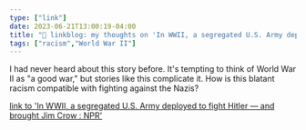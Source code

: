 ```yaml
---
type: ["link"]
date: 2023-06-21T13:00:19-04:00
title: "🔗 linkblog: my thoughts on 'In WWII, a segregated U.S. Army deployed to fight Hitler — and brought Jim Crow : NPR'"
tags: ["racism","World War II"]
---
```

I had never heard about this story before. It's tempting to think of World War II as "a good war," but stories like this complicate it. How is this blatant racism compatible with fighting against the Nazis?  
 

[link to 'In WWII, a segregated U.S. Army deployed to fight Hitler — and brought Jim Crow : NPR'](https://www.npr.org/2023/06/21/1183045605/black-army-soldiers-england-wwii-battle)
